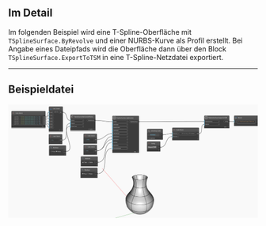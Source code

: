 ## Im Detail
Im folgenden Beispiel wird eine T-Spline-Oberfläche mit `TSplineSurface.ByRevolve` und einer NURBS-Kurve als Profil erstellt.
Bei Angabe eines Dateipfads wird die Oberfläche dann über den Block `TSplineSurface.ExportToTSM` in eine T-Spline-Netzdatei exportiert.
___
## Beispieldatei

![TSplineSurface.ExportToTSM](./Autodesk.DesignScript.Geometry.TSpline.TSplineSurface.ExportToTSM_img.jpg)
